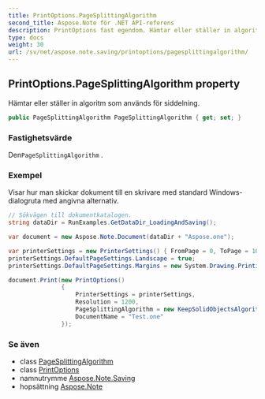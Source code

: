 ```yaml
---
title: PrintOptions.PageSplittingAlgorithm
second_title: Aspose.Note för .NET API-referens
description: PrintOptions fast egendom. Hämtar eller ställer in algoritm som används för siddelning.
type: docs
weight: 30
url: /sv/net/aspose.note.saving/printoptions/pagesplittingalgorithm/
---
```

## PrintOptions.PageSplittingAlgorithm property

Hämtar eller ställer in algoritm som används för siddelning.

```csharp
public PageSplittingAlgorithm PageSplittingAlgorithm { get; set; }
```

### Fastighetsvärde

Den`PageSplittingAlgorithm` .

### Exempel

Visar hur man skickar dokument till en skrivare med standard Windows-dialogruta med angivna alternativ.

```csharp
// Sökvägen till dokumentkatalogen.
string dataDir = RunExamples.GetDataDir_LoadingAndSaving();

var document = new Aspose.Note.Document(dataDir + "Aspose.one");

var printerSettings = new PrinterSettings() { FromPage = 0, ToPage = 10 };
printerSettings.DefaultPageSettings.Landscape = true;
printerSettings.DefaultPageSettings.Margins = new System.Drawing.Printing.Margins(50, 50, 150, 50);

document.Print(new PrintOptions()
               {
                   PrinterSettings = printerSettings,
                   Resolution = 1200,
                   PageSplittingAlgorithm = new KeepSolidObjectsAlgorithm(),
                   DocumentName = "Test.one"
               });
```

### Se även

* class [PageSplittingAlgorithm](../../pagesplittingalgorithm/)
* class [PrintOptions](../)
* namnutrymme [Aspose.Note.Saving](../../printoptions/)
* hopsättning [Aspose.Note](../../../)


